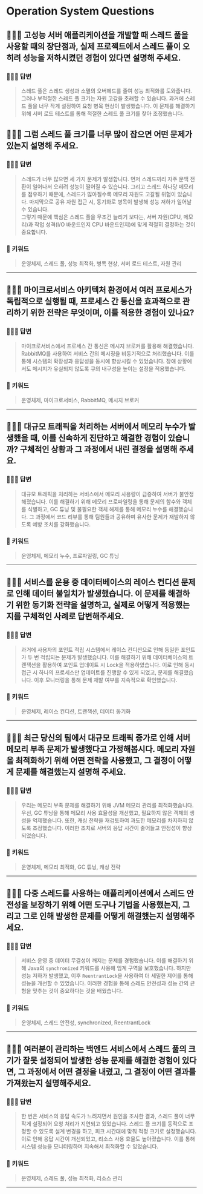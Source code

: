 # Operation System Questions

## 🤷🏻‍♂️ 고성능 서버 애플리케이션을 개발할 때 스레드 풀을 사용할 때의 장단점과, 실제 프로젝트에서 스레드 풀이 오히려 성능을 저하시켰던 경험이 있다면 설명해 주세요.

### 🙆🏻‍♂️ 답변
> 스레드 풀은 스레드 생성과 소멸의 오버헤드를 줄여 성능 최적화를 도와줍니다. 그러나 부적절한 스레드 풀 크기는 자원 고갈을 초래할 수 있습니다. 과거에 스레드 풀을 너무 작게 설정하여 요청 병목 현상이 발생했습니다. 이 문제를 해결하기 위해 서버 로드 테스트를 통해 적절한 스레드 풀 크기를 찾아 조정했습니다.

## 🤷🏻‍♂️ 그럼 스레드 풀 크기를 너무 많이 잡으면 어떤 문제가 있는지 설명해 주세요.

### 🙆🏻‍♂️ 답변
> 스레드가 너무 많으면 세 가지 문제가 발생합니다. 먼저 스레드끼리 자주 문맥 전환이 일어나서 오히려 성능이 떨어질 수 있습니다. 그리고 스레드 하나당 메모리를 점유하기 때문에, 스레드가 많아질수록 메모리 자원도 고갈될 위험이 있습니다. 마지막으로 공유 자원 접근 시, 동기화로 병목이 발생해 성능 저하가 일어날 수 있습니다. <br>그렇기 때문에 핵심은 스레드 풀을 무조건 늘리기 보다는, 서버 자원(CPU, 메모리)과 작업 성격(I/O 바운드인지 CPU 바운드인지)에 맞게 적절히 결정하는 것이 중요합니다.

### 🔑 키워드
> 운영체제, 스레드 풀, 성능 최적화, 병목 현상, 서버 로드 테스트, 자원 관리

<hr>

## 🤷🏻‍♂️ 마이크로서비스 아키텍처 환경에서 여러 프로세스가 독립적으로 실행될 때, 프로세스 간 통신을 효과적으로 관리하기 위한 전략은 무엇이며, 이를 적용한 경험이 있나요?

### 🙆🏻‍♂️ 답변
> 마이크로서비스에서 프로세스 간 통신은 메시지 브로커를 활용해 해결했습니다. RabbitMQ를 사용하여 서비스 간의 메시징을 비동기적으로 처리했습니다. 이를 통해 시스템의 확장성과 응답성을 동시에 향상시킬 수 있었습니다. 장애 상황에서도 메시지가 유실되지 않도록 큐의 내구성을 높이는 설정을 적용했습니다.

### 🔑 키워드
> 운영체제, 마이크로서비스, RabbitMQ, 메시지 브로커

<hr>

## 🤷🏻‍♂️ 대규모 트래픽을 처리하는 서버에서 메모리 누수가 발생했을 때, 이를 신속하게 진단하고 해결한 경험이 있습니까? 구체적인 상황과 그 과정에서 내린 결정을 설명해 주세요.

### 🙆🏻‍♂️ 답변
> 대규모 트래픽을 처리하는 서비스에서 메모리 사용량이 급증하여 서버가 불안정해졌습니다. 이를 해결하기 위해 메모리 프로파일링을 통해 문제의 함수와 객체를 식별하고, GC 튜닝 및 불필요한 객체 해제를 통해 메모리 누수를 해결했습니다. 그 과정에서 코드 리뷰를 통해 팀원들과 공유하며 유사한 문제가 재발하지 않도록 예방 조치를 강화했습니다.

### 🔑 키워드
> 운영체제, 메모리 누수, 프로파일링, GC 튜닝

<hr>

## 🤷🏻‍♂️ 서비스를 운용 중 데이터베이스의 레이스 컨디션 문제로 인해 데이터 불일치가 발생했습니다. 이 문제를 해결하기 위한 동기화 전략을 설명하고, 실제로 어떻게 적용했는지를 구체적인 사례로 답변해주세요.

### 🙆🏻‍♂️ 답변
> 과거에 사용자의 포인트 적립 시스템에서 레이스 컨디션으로 인해 동일한 포인트가 두 번 적립되는 문제가 발생했습니다. 이를 해결하기 위해 데이터베이스의 트랜잭션을 활용하여 포인트 업데이트 시 Lock을 적용하였습니다. 이로 인해 동시 접근 시 하나의 프로세스만 업데이트를 진행할 수 있게 되었고, 문제를 해결했습니다. 이후 모니터링을 통해 문제 재발 여부를 지속적으로 확인했습니다.

### 🔑 키워드
> 운영체제, 레이스 컨디션, 트랜잭션, 데이터 동기화

<hr>

## 🤷🏻‍♂️ 최근 당신의 팀에서 대규모 트래픽 증가로 인해 서버 메모리 부족 문제가 발생했다고 가정해봅시다. 메모리 자원을 최적화하기 위해 어떤 전략을 사용했고, 그 결정이 어떻게 문제를 해결했는지 설명해 주세요.

### 🙆🏻‍♂️ 답변
> 우리는 메모리 부족 문제를 해결하기 위해 JVM 메모리 관리를 최적화했습니다. 우선, GC 튜닝을 통해 메모리 사용 효율성을 개선했고, 필요하지 않은 객체의 생성을 억제했습니다. 또한, 캐싱 전략을 재검토하여 과도한 메모리를 차지하지 않도록 조정했습니다. 이러한 조치로 서버의 응답 시간이 줄어들고 안정성이 향상되었습니다.

### 🔑 키워드
> 운영체제, 메모리 최적화, GC 튜닝, 캐싱 전략

<hr>

## 🤷🏻‍♂️ 다중 스레드를 사용하는 애플리케이션에서 스레드 안전성을 보장하기 위해 어떤 도구나 기법을 사용했는지, 그리고 그로 인해 발생한 문제를 어떻게 해결했는지 설명해주세요.

### 🙆🏻‍♂️ 답변
> 서비스 운영 중 데이터 무결성이 깨지는 문제를 경험했습니다. 이를 해결하기 위해 Java의 `synchronized` 키워드를 사용해 임계 구역을 보호했습니다. 하지만 성능 저하가 발생했고, 이후 `ReentrantLock`을 사용하여 더 세밀한 제어를 통해 성능을 개선할 수 있었습니다. 이러한 경험을 통해 스레드 안전성과 성능 간의 균형을 맞추는 것이 중요하다는 것을 배웠습니다.

### 🔑 키워드
> 운영체제, 스레드 안전성, synchronized, ReentrantLock

<hr>

## 🤷🏻‍♂️ 여러분이 관리하는 백엔드 서비스에서 스레드 풀의 크기가 잘못 설정되어 발생한 성능 문제를 해결한 경험이 있다면, 그 과정에서 어떤 결정을 내렸고, 그 결정이 어떤 결과를 가져왔는지 설명해주세요.

### 🙆🏻‍♂️ 답변
>  한 번은 서비스의 응답 속도가 느려지면서 원인을 조사한 결과, 스레드 풀이 너무 작게 설정되어 요청 처리가 지연되고 있었습니다. 스레드 풀 크기를 동적으로 조정할 수 있도록 설계 변경을 하고, 피크 시간대에 맞춰 적정 크기로 설정했습니다. 이로 인해 응답 시간이 개선되었고, 리소스 사용 효율도 높아졌습니다. 이를 통해 시스템 성능을 모니터링하며 지속해서 최적화할 수 있었습니다.

### 🔑 키워드
> 운영체제, 스레드 풀, 성능 최적화, 리소스 관리

<hr>